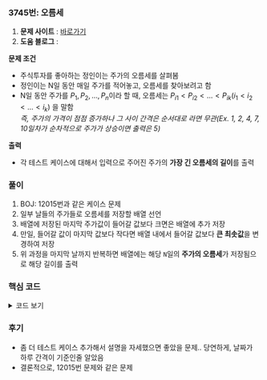### 3745번: 오름세

1. **문제 사이트** : [바로가기](https://www.acmicpc.net/problem/3745)
2. **도움 블로그** : 

**문제 조건**
- 주식투자를 좋아하는 정인이는 주가의 오름세를 살펴봄
- 정인이는 N일 동안 매일 주가를 적어놓고, 오름세를 찾아보려고 함
- N일 동안 주가를 $P_1, P_2, ..., P_n$이라 할 때, 오름세는 $P_{i1} < P_{i2} < ... < P_{ik}(i_1 < i_2 < ... < i_k)$ 을 말함  
  _즉, 주가의 가격이 점점 증가하나 그 사이 간격은 순서대로 라면 무관(Ex. 1, 2, 4, 7, 10일차가 순차적으로 주가가 상승이면 출력은 5)_

**출력**  
- 각 테스트 케이스에 대해서 입력으로 주어진 주가의 **가장 긴 오름세의 길이**를 출력

### 풀이
1. BOJ: 12015번과 같은 케이스 문제
2. 일부 날들의 주가들로 오름세를 저장할 배열 선언
3. 배열에 저장된 마지막 주가값이 들어갈 값보다 크면은 배열에 추가 저장
4. 만일, 들어갈 값이 마지막 값보다 작다면 배열 내에서 들어갈 값보다 **큰 최솟값**을 변경하여 저장
5. 위 과정을 마지막 날까지 반복하면 배열에는 해당 `N`일의 **주가의 오름세**가 저장됨으로 해당 길이를 출력

### 핵심 코드

<details>
<summary>코드 보기</summary>

```cpp
void solve() {
    int ans = 1;
    dp.push_back(stock[0]);
    
    for(int i = 1; i < n; i++) {
        if(stock[i] > dp.back()) {
            dp.push_back(stock[i]);
            continue;
        }
        int idx = lower_bound(dp.begin(), dp.end(), stock[i]) - dp.begin();
        dp[idx] = stock[i];
    }
    
    cout << dp.size() << '\n';
}
```
- 오름세의 가장 짧은 길이인 1을 `ans`, 와 오름세를 확인할 배열인 `dp`에 첫째날의 주가 값을 저장
- 둘째 날 부터 마지막 날까지 `dp`의 마지막 값과 들어갈 주가값을 비교
- 들어갈 값이 더 크면은 오름차순이므로 그대로 `dp`에 추가 저장후, 다음 날로 넘어감
- 들어갈 값이 더 작으면 `dp` 내의 값 중에서 들어갈 값보다 **큰 최솟값의 위치**를 `lower_bound()`를 이용하여 파악 후 `idx`에 저장
- 찾은 `idx` 위치에 `stock[i]` 값을 저장
- 저장된 오름세인 `dp`의 길이를 출력
</details>

### 후기
- 좀 더 테스트 케이스 추가해서 설명을 자세했으면 좋았을 문제.. 당연하게, 날짜가 하루 간격이 기준인줄 알았음
- 결론적으로, 12015번 문제와 같은 문제